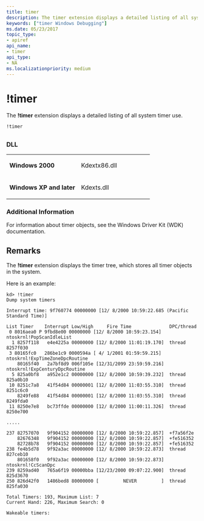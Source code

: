 ```yaml
---
title: timer
description: The timer extension displays a detailed listing of all system timer use.
keywords: ["timer Windows Debugging"]
ms.date: 05/23/2017
topic_type:
- apiref
api_name:
- timer
api_type:
- NA
ms.localizationpriority: medium
---
```


# !timer


The **!timer** extension displays a detailed listing of all system timer use.

```dbgcmd
!timer 
```

## <span id="ddk__timer_dbg"></span><span id="DDK__TIMER_DBG"></span>


### <span id="DLL"></span><span id="dll"></span>DLL

<table>
<colgroup>
<col width="50%" />
<col width="50%" />
</colgroup>
<tbody>
<tr class="odd">
<td align="left"><p><strong>Windows 2000</strong></p></td>
<td align="left"><p>Kdextx86.dll</p></td>
</tr>
<tr class="even">
<td align="left"><p><strong>Windows XP and later</strong></p></td>
<td align="left"><p>Kdexts.dll</p></td>
</tr>
</tbody>
</table>

 

### <span id="Additional_Information"></span><span id="additional_information"></span><span id="ADDITIONAL_INFORMATION"></span>Additional Information

For information about timer objects, see the Windows Driver Kit (WDK) documentation.

## Remarks

The **!timer** extension displays the timer tree, which stores all timer objects in the system.

Here is an example:

```dbgcmd
kd> !timer
Dump system timers

Interrupt time: 9f760774 00000000 [12/ 8/2000 10:59:22.685 (Pacific Standard Time)]

List Timer    Interrupt Low/High     Fire Time              DPC/thread
 0 8016aea0 P 9fbd8e00 00000000 [12/ 8/2000 10:59:23.154]  ntoskrnl!PopScanIdleList 
  1 8257f118   e4e4225a 00000000 [12/ 8/2000 11:01:19.170]  thread 8257f030 
 3 80165fc0   286be1c9 0000594a [ 4/ 1/2001 01:59:59.215]  ntoskrnl!ExpTimeZoneDpcRoutine 
    80165f40   2a7bf8d9 006f105e [12/31/2099 23:59:59.216]  ntoskrnl!ExpCenturyDpcRoutine 
  5 825a0bf8   a952e1c2 00000000 [12/ 8/2000 10:59:39.232]  thread 825a0b10 
 10 8251c7a8   41f54d84 00000001 [12/ 8/2000 11:03:55.310]  thread 8251c6c0 
    8249fe88   41f54d84 00000001 [12/ 8/2000 11:03:55.310]  thread 8249fda0 
 11 8250e7e8   bc73ffde 00000000 [12/ 8/2000 11:00:11.326]  thread 8250e700 

.....

237 82757070   9f904152 00000000 [12/ 8/2000 10:59:22.857]  +f7a56f2e 
    82676348   9f904152 00000000 [12/ 8/2000 10:59:22.857]  +fe516352 
    82728b78   9f904152 00000000 [12/ 8/2000 10:59:22.857]  +fe516352 
238 fe4b5d78   9f92a3ac 00000000 [12/ 8/2000 10:59:22.873]  thread 827ceb10 
    801658f0   9f92a3ac 00000000 [12/ 8/2000 10:59:22.873]  ntoskrnl!CcScanDpc 
239 8259ad40   765a6f19 00000bba [12/23/2000 09:07:22.900]  thread 825d3670 
250 826d42f0   1486bed8 80000000 [         NEVER         ]  thread 825fa030 

Total Timers: 193, Maximum List: 7
Current Hand: 226, Maximum Search: 0

Wakeable timers:
```

 

 





